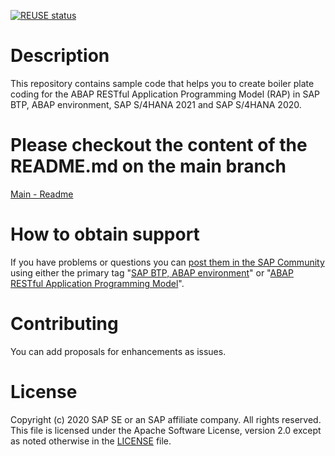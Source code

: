 [![REUSE status](https://api.reuse.software/badge/github.com/SAP-samples/cloud-abap-rap)](https://api.reuse.software/info/github.com/SAP-samples/cloud-abap-rap)

# Description

This repository contains sample code that helps you to create boiler plate coding for the ABAP RESTful Application Programming Model (RAP) in SAP BTP, ABAP environment, SAP S/4HANA 2021 and SAP S/4HANA 2020.  

# Please checkout the content of the README.md on the main branch

[Main - Readme](../main/README.md)


# How to obtain support
If you have problems or questions you can [post them in the SAP Community](https://answers.sap.com/questions/ask.html) using either the primary tag "[SAP BTP, ABAP environment](https://answers.sap.com/tags/73555000100800001164)" or "[ABAP RESTful Application Programming Model](https://answers.sap.com/tags/7e44126e-7b27-471d-a379-df205a12b1ff)".

# Contributing
You can add proposals for enhancements as issues. 

# License
Copyright (c) 2020 SAP SE or an SAP affiliate company. All rights reserved. This file is licensed under the Apache Software License, version 2.0 except as noted otherwise in the [LICENSE](LICENSE) file.
